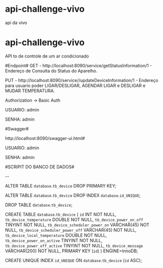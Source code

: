 # api-challenge-vivo
api da vivo

# api-challenge-vivo
API to de controle de um ar condicionado

#Endpoint#
GET - http://localhost:8090/service/getStatusInformation/1 - Endereço de Consulta do Status do Aparelho.

PUT - http://localhost:8090/service//updateDeviceInformation/1 - Endereço para usuario poder LIGAR/DESLIGAR, AGENDAR LIGAR e DESLIGAR e MUDAR TEMPERATURA.

Authorization -> Basic Auth

USUARIO: admin

SENHA: admin

#Swagger#

http://localhost:8090/swagger-ui.html#

USUARIO: admin

SENHA: admin


#SCRIPIT DO BANCO DE DADOS#

--<ScriptOptions statementTerminator=";"/>

ALTER TABLE `database`.`tb_device` DROP PRIMARY KEY;

ALTER TABLE `database`.`tb_device` DROP INDEX `database`.`id_UNIQUE`;

DROP TABLE `database`.`tb_device`;

CREATE TABLE `database`.`tb_device` (
	`id` INT NOT NULL,
	`tb_device_temperature` DOUBLE NOT NULL,
	`tb_device_power_on_off` TINYINT NOT NULL,
	`tb_device_scheduler_power_on` VARCHAR(45) NOT NULL,
	`tb_device_scheduler_power_off` VARCHAR(45) NOT NULL,
	`tb_device_local_temperature` DOUBLE NOT NULL,
	`tb_device_power_on_active` TINYINT NOT NULL,
	`tb_device_power_off_active` TINYINT NOT NULL,
	`tb_device_message` VARCHAR(200) NOT NULL,
	PRIMARY KEY (`id`)
) ENGINE=InnoDB;

CREATE UNIQUE INDEX `id_UNIQUE` ON `database`.`tb_device` (`id` ASC);

